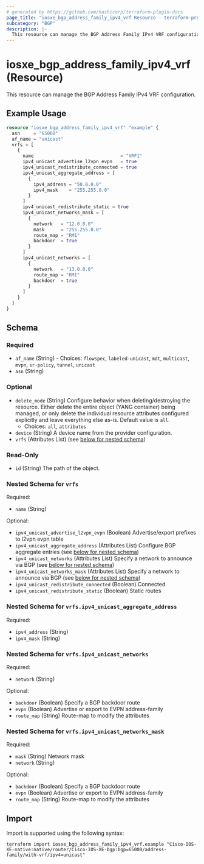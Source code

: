 ```yaml
---
# generated by https://github.com/hashicorp/terraform-plugin-docs
page_title: "iosxe_bgp_address_family_ipv4_vrf Resource - terraform-provider-iosxe"
subcategory: "BGP"
description: |-
  This resource can manage the BGP Address Family IPv4 VRF configuration.
---
```


# iosxe_bgp_address_family_ipv4_vrf (Resource)

This resource can manage the BGP Address Family IPv4 VRF configuration.

## Example Usage

```terraform
resource "iosxe_bgp_address_family_ipv4_vrf" "example" {
  asn     = "65000"
  af_name = "unicast"
  vrfs = [
    {
      name                                = "VRF1"
      ipv4_unicast_advertise_l2vpn_evpn   = true
      ipv4_unicast_redistribute_connected = true
      ipv4_unicast_aggregate_address = [
        {
          ipv4_address = "50.0.0.0"
          ipv4_mask    = "255.255.0.0"
        }
      ]
      ipv4_unicast_redistribute_static = true
      ipv4_unicast_networks_mask = [
        {
          network   = "12.0.0.0"
          mask      = "255.255.0.0"
          route_map = "RM1"
          backdoor  = true
        }
      ]
      ipv4_unicast_networks = [
        {
          network   = "13.0.0.0"
          route_map = "RM1"
          backdoor  = true
        }
      ]
    }
  ]
}
```

<!-- schema generated by tfplugindocs -->
## Schema

### Required

- `af_name` (String) - Choices: `flowspec`, `labeled-unicast`, `mdt`, `multicast`, `mvpn`, `sr-policy`, `tunnel`, `unicast`
- `asn` (String)

### Optional

- `delete_mode` (String) Configure behavior when deleting/destroying the resource. Either delete the entire object (YANG container) being managed, or only delete the individual resource attributes configured explicitly and leave everything else as-is. Default value is `all`.
  - Choices: `all`, `attributes`
- `device` (String) A device name from the provider configuration.
- `vrfs` (Attributes List) (see [below for nested schema](#nestedatt--vrfs))

### Read-Only

- `id` (String) The path of the object.

<a id="nestedatt--vrfs"></a>
### Nested Schema for `vrfs`

Required:

- `name` (String)

Optional:

- `ipv4_unicast_advertise_l2vpn_evpn` (Boolean) Advertise/export prefixes to l2vpn evpn table
- `ipv4_unicast_aggregate_address` (Attributes List) Configure BGP aggregate entries (see [below for nested schema](#nestedatt--vrfs--ipv4_unicast_aggregate_address))
- `ipv4_unicast_networks` (Attributes List) Specify a network to announce via BGP (see [below for nested schema](#nestedatt--vrfs--ipv4_unicast_networks))
- `ipv4_unicast_networks_mask` (Attributes List) Specify a network to announce via BGP (see [below for nested schema](#nestedatt--vrfs--ipv4_unicast_networks_mask))
- `ipv4_unicast_redistribute_connected` (Boolean) Connected
- `ipv4_unicast_redistribute_static` (Boolean) Static routes

<a id="nestedatt--vrfs--ipv4_unicast_aggregate_address"></a>
### Nested Schema for `vrfs.ipv4_unicast_aggregate_address`

Required:

- `ipv4_address` (String)
- `ipv4_mask` (String)


<a id="nestedatt--vrfs--ipv4_unicast_networks"></a>
### Nested Schema for `vrfs.ipv4_unicast_networks`

Required:

- `network` (String)

Optional:

- `backdoor` (Boolean) Specify a BGP backdoor route
- `evpn` (Boolean) Advertise or export to EVPN address-family
- `route_map` (String) Route-map to modify the attributes


<a id="nestedatt--vrfs--ipv4_unicast_networks_mask"></a>
### Nested Schema for `vrfs.ipv4_unicast_networks_mask`

Required:

- `mask` (String) Network mask
- `network` (String)

Optional:

- `backdoor` (Boolean) Specify a BGP backdoor route
- `evpn` (Boolean) Advertise or export to EVPN address-family
- `route_map` (String) Route-map to modify the attributes

## Import

Import is supported using the following syntax:

```shell
terraform import iosxe_bgp_address_family_ipv4_vrf.example "Cisco-IOS-XE-native:native/router/Cisco-IOS-XE-bgp:bgp=65000/address-family/with-vrf/ipv4=unicast"
```
